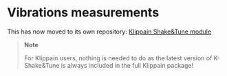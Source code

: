 # Vibrations measurements

This has now moved to its own repository: [Klippain Shake&Tune module](https://github.com/frix-x/klippain-shaketune)

  > **Note**
  >
  > For Klippain users, nothing is needed to do as the latest version of K-Shake&Tune is always included in the full Klippain package!
